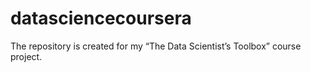 datasciencecoursera
===================

The repository is created for my “The Data Scientist’s Toolbox” course project.
